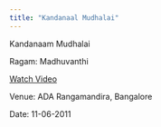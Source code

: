 ```yaml
---
title: "Kandanaal Mudhalai"
---
```

Kandanaam Mudhalai

Ragam: Madhuvanthi

[Watch Video](https://www.youtube.com/watch?v=jR_tkN-fUIY "Kandanaal Mudhalai")

Venue: ADA Rangamandira, Bangalore

Date: 11-06-2011
